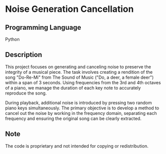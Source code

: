 # Noise Generation Cancellation

## Programming Language
Python

## Description
This project focuses on generating and canceling noise to preserve the integrity of a musical piece. The task involves creating a rendition of the song "Do-Re-Mi" from The Sound of Music ("Do, a deer, a female deer") within a span of 3 seconds. Using frequencies from the 3rd and 4th octaves of a piano, we manage the duration of each key note to accurately reproduce the song.

During playback, additional noise is introduced by pressing two random piano keys simultaneously. The primary objective is to develop a method to cancel out the noise by working in the frequency domain, separating each frequency and ensuring the original song can be clearly extracted.

## Note
The code is proprietary and not intended for copying or redistribution.

